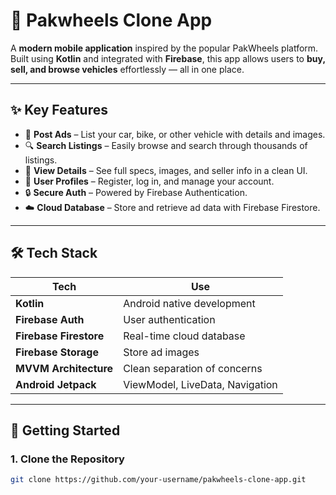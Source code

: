 # 🚗 Pakwheels Clone App

A **modern mobile application** inspired by the popular PakWheels platform. Built using **Kotlin** and integrated with **Firebase**, this app allows users to **buy, sell, and browse vehicles** effortlessly — all in one place.

---

## ✨ Key Features

- 📝 **Post Ads** – List your car, bike, or other vehicle with details and images.
- 🔍 **Search Listings** – Easily browse and search through thousands of listings.
- 📸 **View Details** – See full specs, images, and seller info in a clean UI.
- 👤 **User Profiles** – Register, log in, and manage your account.
- 🔒 **Secure Auth** – Powered by Firebase Authentication.
- ☁️ **Cloud Database** – Store and retrieve ad data with Firebase Firestore.

---

## 🛠️ Tech Stack

| Tech | Use |
|------|-----|
| **Kotlin** | Android native development |
| **Firebase Auth** | User authentication |
| **Firebase Firestore** | Real-time cloud database |
| **Firebase Storage** | Store ad images |
| **MVVM Architecture** | Clean separation of concerns |
| **Android Jetpack** | ViewModel, LiveData, Navigation |

---

## 🚀 Getting Started

### 1. Clone the Repository
```bash
git clone https://github.com/your-username/pakwheels-clone-app.git